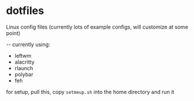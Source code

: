 # dotfiles
Linux config files (currently lots of example configs, will customize at some point)

-- currently using:

 - leftwm
 - alacritty
 - rlaunch
 - polybar
 - feh

for setup, pull this, copy `setmeup.sh` into the home directory and run it
